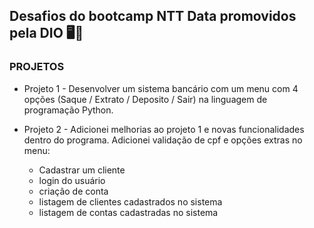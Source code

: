 ## **Desafios do bootcamp NTT Data promovidos pela DIO** 🖥️🔵

### PROJETOS
  
* Projeto 1 - Desenvolver um sistema bancário com um menu com 4 opções (Saque / Extrato / Deposito / Sair) na linguagem de programação Python.

* Projeto 2 - Adicionei melhorias ao projeto 1 e novas funcionalidades dentro do programa. Adicionei validação de cpf e opções extras no menu:
  - Cadastrar um cliente
  - login do usuário
  - criação de conta
  - listagem de clientes cadastrados no sistema
  - listagem de contas cadastradas no sistema
